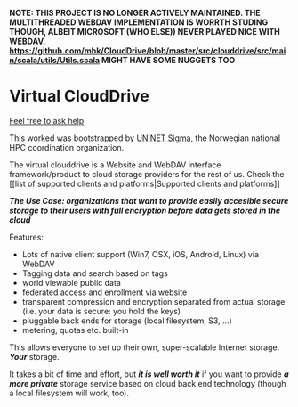 **NOTE: THIS PROJECT IS NO LONGER ACTIVELY MAINTAINED. THE MULTITHREADED WEBDAV IMPLEMENTATION IS WORRTH STUDING THOUGH, ALBEIT MICROSOFT (WHO ELSE)) NEVER PLAYED NICE WITH WEBDAV. https://github.com/mbk/CloudDrive/blob/master/src/clouddrive/src/main/scala/utils/Utils.scala MIGHT HAVE SOME NUGGETS TOO**



Virtual CloudDrive
==========

[Feel free to ask help](https://groups.google.com/forum/#!forum/cloudbackedstorage)

This worked was bootstrapped by [UNINET Sigma](https://www.uninett.no/sigma), the Norwegian national HPC coordination organization.

The virtual clouddrive is a Website and WebDAV interface framework/product to cloud storage providers for the rest of us. Check the [[list of supported clients and platforms|Supported clients and platforms]]

_**The Use Case: organizations that want to provide easily accesible secure storage to their users with full encryption before data gets stored in the cloud**_

Features:
* Lots of native client support (Win7, OSX, iOS, Android, Linux) via WebDAV
* Tagging data and search based on tags
* world viewable public data
* federated access and enrollment via website
* transparent compression and encryption separated from actual storage (i.e. your data is secure: you hold the keys)
* pluggable back ends for storage (local filesystem, S3, ...)
* metering, quotas etc. built-in


This allows everyone to set up their own, super-scalable Internet storage. _**Your**_ storage.

It takes a bit of time and effort, but _**it is well worth it**_ if you want to provide _**a more private**_ storage service based on cloud back end technology (though a local filesystem will work, too).
